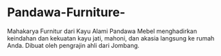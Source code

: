 # Pandawa-Furniture-
Mahakarya Furnitur dari Kayu Alami Pandawa Mebel menghadirkan keindahan dan kekuatan kayu jati, mahoni, dan akasia langsung ke rumah Anda. Dibuat oleh pengrajin ahli dari Jombang.
